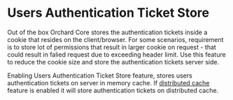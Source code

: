 # Users Authentication Ticket Store

Out of the box Orchard Core stores the authentication tickets inside a cookie that resides on the client/browser. For some scenarios, requirement is to store lot of permissions that result in larger cookie on request - that could result in falied request due to exceeding header limit. Use this feature to reduce the cookie size and store the authentication tickets server side.

Enabling Users Authentication Ticket Store feature, stores users authentication tickets on server in memory cache. If [distributed cache](../Redis/README.md) feature is enabled it will store authentication tickets on distributed cache.


